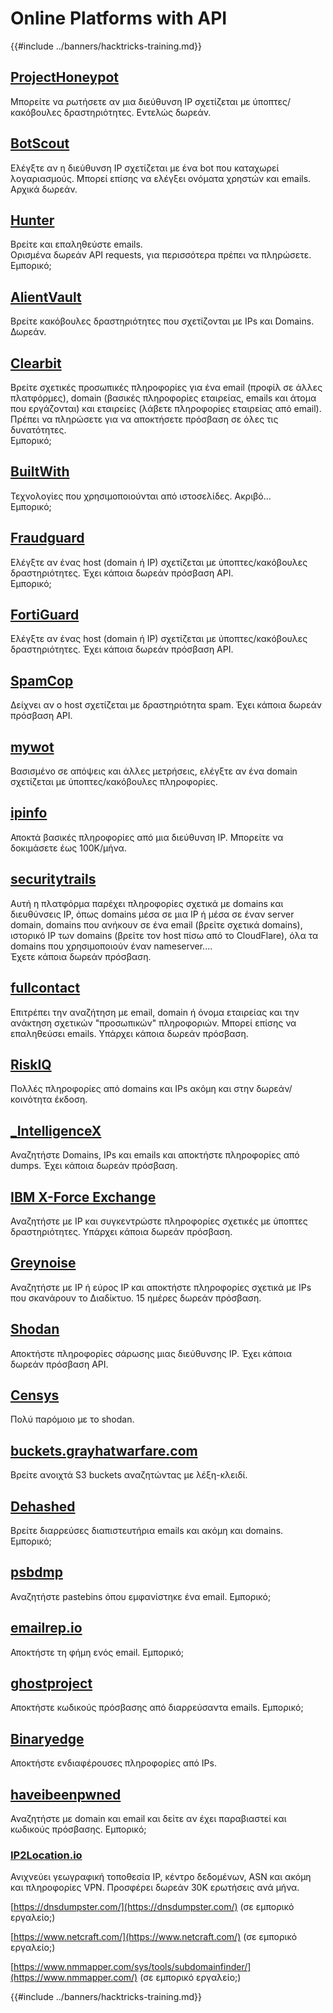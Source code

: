 # Online Platforms with API

{{#include ../banners/hacktricks-training.md}}

## [ProjectHoneypot](https://www.projecthoneypot.org/)

Μπορείτε να ρωτήσετε αν μια διεύθυνση IP σχετίζεται με ύποπτες/κακόβουλες δραστηριότητες. Εντελώς δωρεάν.

## [**BotScout**](http://botscout.com/api.htm)

Ελέγξτε αν η διεύθυνση IP σχετίζεται με ένα bot που καταχωρεί λογαριασμούς. Μπορεί επίσης να ελέγξει ονόματα χρηστών και emails. Αρχικά δωρεάν.

## [Hunter](https://hunter.io/)

Βρείτε και επαληθεύστε emails.\
Ορισμένα δωρεάν API requests, για περισσότερα πρέπει να πληρώσετε.\
Εμπορικό;

## [AlientVault](https://otx.alienvault.com/api)

Βρείτε κακόβουλες δραστηριότητες που σχετίζονται με IPs και Domains. Δωρεάν.

## [Clearbit](https://dashboard.clearbit.com/)

Βρείτε σχετικές προσωπικές πληροφορίες για ένα email (προφίλ σε άλλες πλατφόρμες), domain (βασικές πληροφορίες εταιρείας, emails και άτομα που εργάζονται) και εταιρείες (λάβετε πληροφορίες εταιρείας από email).\
Πρέπει να πληρώσετε για να αποκτήσετε πρόσβαση σε όλες τις δυνατότητες.\
Εμπορικό;

## [BuiltWith](https://builtwith.com/)

Τεχνολογίες που χρησιμοποιούνται από ιστοσελίδες. Ακριβό...\
Εμπορικό;

## [Fraudguard](https://fraudguard.io/)

Ελέγξτε αν ένας host (domain ή IP) σχετίζεται με ύποπτες/κακόβουλες δραστηριότητες. Έχει κάποια δωρεάν πρόσβαση API.\
Εμπορικό;

## [FortiGuard](https://fortiguard.com/)

Ελέγξτε αν ένας host (domain ή IP) σχετίζεται με ύποπτες/κακόβουλες δραστηριότητες. Έχει κάποια δωρεάν πρόσβαση API.

## [SpamCop](https://www.spamcop.net/)

Δείχνει αν ο host σχετίζεται με δραστηριότητα spam. Έχει κάποια δωρεάν πρόσβαση API.

## [mywot](https://www.mywot.com/)

Βασισμένο σε απόψεις και άλλες μετρήσεις, ελέγξτε αν ένα domain σχετίζεται με ύποπτες/κακόβουλες πληροφορίες.

## [ipinfo](https://ipinfo.io/)

Αποκτά βασικές πληροφορίες από μια διεύθυνση IP. Μπορείτε να δοκιμάσετε έως 100K/μήνα.

## [securitytrails](https://securitytrails.com/app/account)

Αυτή η πλατφόρμα παρέχει πληροφορίες σχετικά με domains και διευθύνσεις IP, όπως domains μέσα σε μια IP ή μέσα σε έναν server domain, domains που ανήκουν σε ένα email (βρείτε σχετικά domains), ιστορικό IP των domains (βρείτε τον host πίσω από το CloudFlare), όλα τα domains που χρησιμοποιούν έναν nameserver....\
Έχετε κάποια δωρεάν πρόσβαση.

## [fullcontact](https://www.fullcontact.com/)

Επιτρέπει την αναζήτηση με email, domain ή όνομα εταιρείας και την ανάκτηση σχετικών "προσωπικών" πληροφοριών. Μπορεί επίσης να επαληθεύσει emails. Υπάρχει κάποια δωρεάν πρόσβαση.

## [RiskIQ](https://www.spiderfoot.net/documentation/)

Πολλές πληροφορίες από domains και IPs ακόμη και στην δωρεάν/κοινότητα έκδοση.

## [\_IntelligenceX](https://intelx.io/)

Αναζητήστε Domains, IPs και emails και αποκτήστε πληροφορίες από dumps. Έχει κάποια δωρεάν πρόσβαση.

## [IBM X-Force Exchange](https://exchange.xforce.ibmcloud.com/)

Αναζητήστε με IP και συγκεντρώστε πληροφορίες σχετικές με ύποπτες δραστηριότητες. Υπάρχει κάποια δωρεάν πρόσβαση.

## [Greynoise](https://viz.greynoise.io/)

Αναζητήστε με IP ή εύρος IP και αποκτήστε πληροφορίες σχετικά με IPs που σκανάρουν το Διαδίκτυο. 15 ημέρες δωρεάν πρόσβαση.

## [Shodan](https://www.shodan.io/)

Αποκτήστε πληροφορίες σάρωσης μιας διεύθυνσης IP. Έχει κάποια δωρεάν πρόσβαση API.

## [Censys](https://censys.io/)

Πολύ παρόμοιο με το shodan.

## [buckets.grayhatwarfare.com](https://buckets.grayhatwarfare.com/)

Βρείτε ανοιχτά S3 buckets αναζητώντας με λέξη-κλειδί.

## [Dehashed](https://www.dehashed.com/data)

Βρείτε διαρρεύσες διαπιστευτήρια emails και ακόμη και domains.\
Εμπορικό;

## [psbdmp](https://psbdmp.ws/)

Αναζητήστε pastebins όπου εμφανίστηκε ένα email. Εμπορικό;

## [emailrep.io](https://emailrep.io/key)

Αποκτήστε τη φήμη ενός email. Εμπορικό;

## [ghostproject](https://ghostproject.fr/)

Αποκτήστε κωδικούς πρόσβασης από διαρρεύσαντα emails. Εμπορικό;

## [Binaryedge](https://www.binaryedge.io/)

Αποκτήστε ενδιαφέρουσες πληροφορίες από IPs.

## [haveibeenpwned](https://haveibeenpwned.com/)

Αναζητήστε με domain και email και δείτε αν έχει παραβιαστεί και κωδικούς πρόσβασης. Εμπορικό;

### [IP2Location.io](https://www.ip2location.io/)

Ανιχνεύει γεωγραφική τοποθεσία IP, κέντρο δεδομένων, ASN και ακόμη και πληροφορίες VPN. Προσφέρει δωρεάν 30K ερωτήσεις ανά μήνα.

[https://dnsdumpster.com/](https://dnsdumpster.com/) (σε εμπορικό εργαλείο;)

[https://www.netcraft.com/](https://www.netcraft.com/) (σε εμπορικό εργαλείο;)

[https://www.nmmapper.com/sys/tools/subdomainfinder/](https://www.nmmapper.com/) (σε εμπορικό εργαλείο;)

{{#include ../banners/hacktricks-training.md}}
